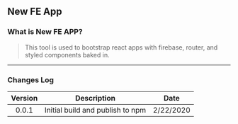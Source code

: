 ## New FE App

### What is New FE APP?

> This tool is used to bootstrap react apps with firebase, router, and styled components baked in.

---

### Changes Log

| Version | Description                      | Date      |
| :-----: | -------------------------------- | --------- |
|  0.0.1  | Initial build and publish to npm | 2/22/2020 |
